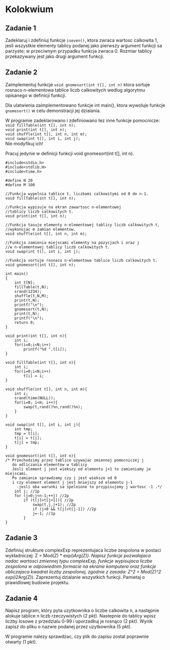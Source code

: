 # Kolokwium

## Zadanie 1
Zadeklaruj i zdefiniuj funkcje ```iseven()```, ktora zwraca wartosc calkowita 1,
jesli wszystkie elementy tablicy podanej jako pierwszy argument funkcji
sa parzyste; w przeciwnym przypadku funkcja zwraca 0.
Rozmiar tablicy przekazywany jest jako drugi argument funkcji.


## Zadanie 2
Zaimplementuj funkcje ```void gnomesort(int t[], int n)```
ktora sortuje rosnaco n-elementowa tablice
liczb calkowitych wedlug algorytmu opisanego w definicji funkcji.

Dla ulatwienia zaimplementowano funkcje int main(),
ktora wywoluje funkcje ```gnomesort()``` w celu
demonstracji jej dzialania.

W programie zadeklarowano i zdefiniowano tez inne funkcje pomocnicze:
```void fillTable(int t[], int n);```<br>
```void print(int t[], int n);```<br>
```void shuffle(int t[], int n, int m);```<br>
```void swap(int t[], int i, int j);```<br>
Nie modyfikuj ich!<br>

Pracuj jedynie w definicji funkcji void gnomesort(int t[], int n).

```
#include<stdio.h>
#include<stdlib.H>
#include<time.h>

#define N 20
#define M 100

//Funkcja wypelnia tablice t, liczbami calkowitymi od 0 do n-1.
void fillTable(int t[], int n);

//Funkcja wypisuje na ekran zawartosc n-elementowej
//tablicy liczb calkowitych t.
void print(int t[], int n);

//Funkcja tasuje elementy n-elementowej tablicy liczb calkowitych t,
//wykonujac m zamian elementow.
void shuffle(int t[], int n, int m);

//Funkcja zamienia miejscami elementy na pozycjach i oraz j
//w n-elementowej tablicy liczb calkowitych t.
void swap(int t[], int i, int j);

//Funkcja sortuje rosnaco n-elementowa tablice liczb calkowitych t.
void gnomesort(int t[], int n);

int main()
{
    int t[N];
    fillTable(t,N);
    srand(1234);
    shuffle(t,N,M);
    print(t,N);
    printf("\n");
    gnomesort(t,N);
    print(t,N);
    printf("\n");
    return 0;
}

void print(int t[], int n){
    int i;
    for(i=0;i<N;i++)
        printf("%d ",t[i]);
}

void fillTable(int t[], int n){
    int i;
    for(i=0;i<N;i++)
        t[i] = i;
}

void shuffle(int t[], int n, int m){
    int i;
    srand(time(NULL));
    for(i=0; i<m; i++){
        swap(t,rand()%n,rand()%n);
    }
}

void swap(int t[], int i, int j){
    int tmp;
    tmp = t[i];
    t[i] = t[j];
    t[j] = tmp;
}

void gnomesort(int t[], int n){
/* Przechodzimy przez tablice uzywajac zmiennej pomocniczej j
   do odliczania elementow w tablicy
   Jesli element j jest wiekszy od elementu j+1 to zamieniamy je miejscami.
   Po zamianie sprawdzamy czy j jest wieksze od 0
   i czy element element j jest mniejszy od elementu j-1
     -jesli oba warunki sa spelnione to przypisujemy j wartosc -1 .*/
    int j; //1p
    for (j=0;j<n-1;++j) //2p
        if (t[j]>t[j+1]){ //2p
            swap(t,j,j+1); //2p
            if (j>0 && t[j]<t[j-1]) //2p
            j=-1; //1p
        }
}

```


## Zadanie 3
Zdefiniuj strukture complexExp reprezentujaca liczbe zespolona w postaci
wykładniczej: Z = Mod(Z) * exp(i*Arg(Z)).
Napisz funkcje pozwalajaca nadac wartosci zmiennej typu complexExp, funkcje wypisujaca
liczbe zespolona w odpowiednim formacie na ekranie komputera oraz funkcje obliczajaca
kwadrat liczby zespolonej, zgodnie z zasada: Z^2 = Mod(Z)^2 *exp(i*2*Arg(Z)).
Zaprezentuj dzialanie wszystkich funkcji.
Pamietaj o prawidlowej budowie projektu.


## Zadanie 4
Napisz program, który pyta uzytkownika o liczbe calkowita n, a następnie alokuje tablice
n liczb rzeczywistych (2 pkt). Nastepnie do tablicy wpisz liczby losowe z przedzialu 0-99
i uporzadkuj je rosnąco (2 pkt). Wynik zapisz do pliku o nazwie podanej przez uzytkownika (5 pkt).

W programie nalezy sprawdzac, czy plik do zapisu zostal poprawnie otwarty (1 pkt).
